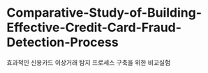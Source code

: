 # Comparative-Study-of-Building-Effective-Credit-Card-Fraud-Detection-Process
효과적인 신용카드 이상거래 탐지 프로세스 구축을 위한 비교실험
